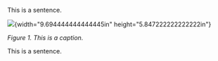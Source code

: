 This is a sentence.

![](media/image01.png){width="9.694444444444445in"
height="5.847222222222222in"}

*Figure 1. This is a caption.*

This is a sentence.
